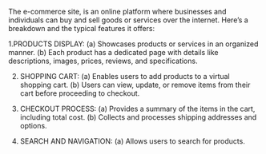 The e-commerce site, is an online platform where businesses and individuals can buy and sell goods or services over the internet. Here’s a breakdown and the typical features it offers:

1.PRODUCTS DISPLAY:
      (a) Showcases products or services in an organized manner.
      (b) Each product has a dedicated page with details like descriptions, images, prices, reviews, and specifications.

2. SHOPPING CART:
      (a) Enables users to add products to a virtual shopping cart.
      (b) Users can view, update, or remove items from their cart before proceeding to checkout.

3. CHECKOUT PROCESS:
      (a) Provides a summary of the items in the cart, including total cost.
      (b) Collects and processes shipping addresses and options.

4. SEARCH AND NAVIGATION:
      (a) Allows users to search for products.
   
